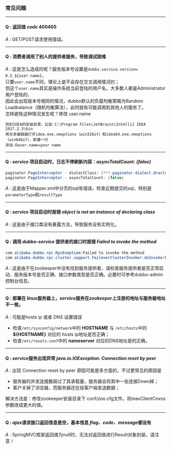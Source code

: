 ### 常见问题
---

#### Q : 返回值 *code* 400405
*A* : GET/POST请求使用错误。 

---
#### Q : 消费者调用了别人的提供者服务，导致调试困难
*A* : 这是怎么造成的呢？服务版本号设置是`dubbo.service.version= 0.5_${user.name}`，<br>只要`user.name`不同，理论上是不会存在交叉调用情况的；<br>但这个`user.name`其实是操作系统当前登陆的用户名，大多数人都是Administrator用户登陆的，<br>因此会出现版本号相同的情况，dubbo默认的负载均衡策略为Random Loadbalance（随机均衡算法），此时就有可能调用到其他人的服务了。<br>怎样避免这种情况发生呢？修改 user.name

``` text
找到IDEA的安装目录，比如 C:\Program Files\JetBrains\IntelliJ IDEA 2017.2.3\bin 
用文本编辑器打开idea.exe.vmoptions（win32bit）和idea64.exe.vmoptions（win64bit），新建一行
添加-Duser.name=your name
```    
---
#### Q : *service* 项目启动时，日志不停刷新内容：*asyncTotalCount: {false}*

``` java
paginator.PageInterceptor - dialectClass: {***.paginator.dialect.OracleDialect} 
paginator.PageInterceptor - asyncTotalCount: {false}  
```

*A* : 这是由于Mapper.xml中分页的sql有错误，检查近期提交的sql，特别是`parameterType`和`resultType`
         
---
#### Q : *service* 项目启动时报错 *object is not an instance of declaring class*
*A* : 这是由于接口类没有暴露方法，导致服务没有实例化。
   
---
#### Q : 调用 *dubbo-service* 提供者的接口时报错 *Failed to invoke the method*

``` java
com.alibaba.dubbo.rpc.RpcExeptiom:Failed to invoke the method
com.alibaba.dubbo.rpc.cluster.support.FailoverClusterInvoker.doInvoke(FailoverClusterInvoker.java:101)
```
    
*A* : 这是由于在zookeeper中没有找到服务提供者，请检查服务提供者是否正常启动、服务版本号是否正确、接口参数类型是否正确。必要时可参考dubbo-admin控制台信息。
        
---
#### Q : 部署在 *linux*服务器上，*service*服务在*zookeeper*上注册的地址与服务器地址不一致。
*A* : 可能是hosts ip 或者 DNS 设置错误

* 检查`/etc/sysconfig/network`中的 **HOSTNAME** 与 `/etc/hosts`中的 **${HOSTNAME}** 对应的 hosts ip地址是否正确；
* 检查`/etc/resolv.conf`中的 **nameserver** 对应的DNS地址是的正确。
     
---
#### Q : *service*服务出现异常 *java.io.IOException: Connection reset by peer*
*A* : 出现 Connection reset by peer 原因可能是多方面的，不过更常见的原因是

* 服务器的并发连接数超过了其承载量，服务器会将其中一些连接Down掉；
* 客户关掉了浏览器，而服务器还在给客户端发送数据；

解决方法是：修改zookeeper安装目录下 conf/zoo.cfg文件。将maxClientCnxns参数改成更大的值。
        
---
#### Q : *ajax*请求接口返回信息是空，基本信息 *flag、code、message*都没有
*A* : SpringMVC框架返回值为null时，无法对返回值进行Result对象封装，请注意！


